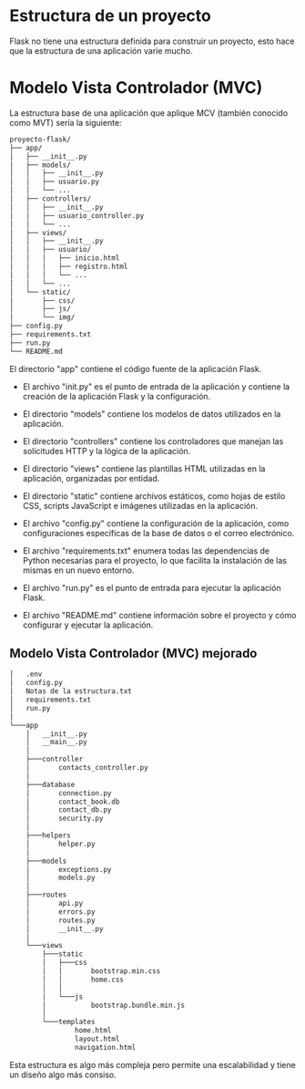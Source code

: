 # **Estructura de un proyecto**

Flask no tiene una estructura definida para construir un proyecto, esto hace que la estructura de una aplicación varíe mucho. 

# **Modelo Vista Controlador (MVC)**

La estructura base de una aplicación que aplique MCV (también conocido como MVT) sería la siguiente:
```bash
proyecto-flask/
├── app/
│   ├── __init__.py
│   ├── models/
│   │   ├── __init__.py
│   │   ├── usuario.py
│   │   └── ...
│   ├── controllers/
│   │   ├── __init__.py
│   │   ├── usuario_controller.py
│   │   └── ...
│   ├── views/
│   │   ├── __init__.py
│   │   ├── usuario/
│   │   │   ├── inicio.html
│   │   │   ├── registro.html
│   │   │   └── ...
│   │   └── ...
│   └── static/
│       ├── css/
│       ├── js/
│       └── img/
├── config.py
├── requirements.txt
├── run.py
└── README.md
```
El directorio "app" contiene el código fuente de la aplicación Flask.
* El archivo "init.py" es el punto de entrada de la aplicación y contiene la creación de la aplicación Flask y la configuración.
* El directorio "models" contiene los modelos de datos utilizados en la aplicación.
* El directorio "controllers" contiene los controladores que manejan las solicitudes HTTP y la lógica de la aplicación.
* El directorio "views" contiene las plantillas HTML utilizadas en la aplicación, organizadas por entidad.
* El directorio "static" contiene archivos estáticos, como hojas de estilo CSS, scripts JavaScript e imágenes utilizadas en la aplicación.

* El archivo "config.py" contiene la configuración de la aplicación, como configuraciones específicas de la base de datos o el correo electrónico.
* El archivo "requirements.txt" enumera todas las dependencias de Python necesarias para el proyecto, lo que facilita la instalación de las mismas en un nuevo entorno.
* El archivo "run.py" es el punto de entrada para ejecutar la aplicación Flask.
* El archivo "README.md" contiene información sobre el proyecto y cómo configurar y   ejecutar la aplicación.

## **Modelo Vista Controlador (MVC) mejorado**


```bash
│   .env
│   config.py
│   Notas de la estructura.txt
│   requirements.txt
│   run.py
│
└───app
    │   __init__.py
    │   __main__.py
    │
    ├───controller
    │       contacts_controller.py
    │
    ├───database
    │       connection.py
    │       contact_book.db
    │       contact_db.py
    │       security.py
    │
    ├───helpers
    │       helper.py
    │
    ├───models
    │       exceptions.py
    │       models.py
    │
    ├───routes
    │       api.py
    │       errors.py
    │       routes.py
    │       __init__.py
    │
    └───views
        ├───static
        │   ├───css
        │   │       bootstrap.min.css
        │   │       home.css
        │   │
        │   └───js
        │           bootstrap.bundle.min.js
        │
        └───templates
                home.html
                layout.html
                navigation.html
```

Esta estructura es algo más compleja pero permite una escalabilidad y tiene un diseño algo más consiso.

